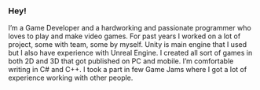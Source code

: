 ### Hey!

I’m a Game Developer and a hardworking and passionate programmer who loves to play and make video games.
For past years I worked on a lot of project, some with team, some by myself. Unity is main engine that I used but I also have experience with Unreal Engine. I created all sort of games in both 2D and 3D that got published on PC and mobile. I’m comfortable writing in C# and C++.
I took a part in few Game Jams where I got a lot of experience working with other people.
